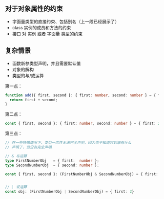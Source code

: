 ## 对于对象属性的约束
- 字面量类型的直接约束、包括别名（上一段已经展示了）
- class 实例的成员和方法的约束
- 接口 对 实例 或者 字面量 类型的约束

## 复杂情景
- 函数新参类型声明，并且需要默认值
- 对象的解构
- 类型的与/或运算


第一点：
```typescript
function add({ first, second }: { first: number, second: number } = { first: 2, second: 2 }) : number {
  return first + second;
}
```

第二点：
```typescript
const { first, second }: { first: number, second: number } = { first: 2, second: 2 }
```

第三点：
```typescript
// 在一些特殊情况下，类型一次性无法完全声明，因为你不知道它到底有什么
// 声明了，但没有完全声明

// & 与运算
type FirstNumberObj   = { first:  number };
type SecondNumberObj  = { second: number };

const { first, second }: (FirstNumberObj & SecondNumberObj) = { first: 2, second: 2 }


// | 或运算
const obj: (FirstNumberObj | SecondNumberObj) = { first: 2}
```
